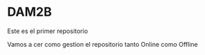 # DAM2B
Este es el primer repositorio 

Vamos a cer como gestion el repositorio tanto Online como Offline
